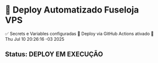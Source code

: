 # 🚀 Deploy Automatizado Fuseloja VPS

✅ Secrets e Variables configuradas
🔧 Deploy via GitHub Actions ativado
📅 Thu Jul 10 20:26:16 -03 2025

## Status: DEPLOY EM EXECUÇÃO
